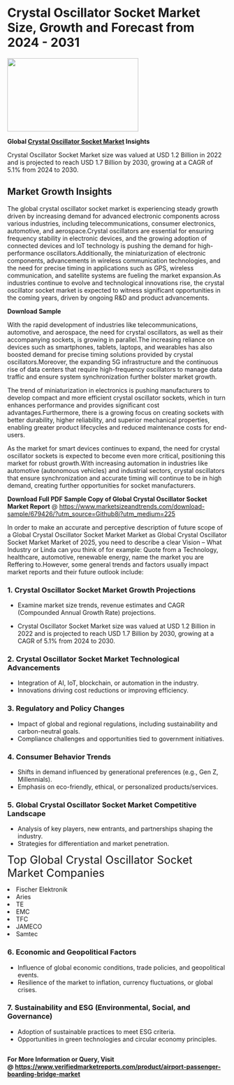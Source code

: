 <H1>Crystal Oscillator Socket Market Size, Growth and Forecast from 2024 - 2031</H1><img class="aligncenter size-medium wp-image-584254" src="https://thirdeyenews.in/wp-content/uploads/2024/09/Global-Market-Research-300x168.jpeg" alt="" width="300" height="168" /><p><strong>Global&nbsp;<a href="https://www.marketsizeandtrends.com/download-sample/679426/?utm_source=Github8j?utm_medium=225">Crystal Oscillator Socket Market</a> Insights</strong></p><p>Crystal Oscillator Socket Market size was valued at USD 1.2 Billion in 2022 and is projected to reach USD 1.7 Billion by 2030, growing at a CAGR of 5.1% from 2024 to 2030.</p><p><h2>Market Growth Insights</h2> <p>The global crystal oscillator socket market is experiencing steady growth driven by increasing demand for advanced electronic components across various industries, including telecommunications, consumer electronics, automotive, and aerospace.Crystal oscillators are essential for ensuring frequency stability in electronic devices, and the growing adoption of connected devices and IoT technology is pushing the demand for high-performance oscillators.Additionally, the miniaturization of electronic components, advancements in wireless communication technologies, and the need for precise timing in applications such as GPS, wireless communication, and satellite systems are fueling the market expansion.As industries continue to evolve and technological innovations rise, the crystal oscillator socket market is expected to witness significant opportunities in the coming years, driven by ongoing R&D and product advancements.</p> <p><strong>Download Sample</strong></p> <p>With the rapid development of industries like telecommunications, automotive, and aerospace, the need for crystal oscillators, as well as their accompanying sockets, is growing in parallel.The increasing reliance on devices such as smartphones, tablets, laptops, and wearables has also boosted demand for precise timing solutions provided by crystal oscillators.Moreover, the expanding 5G infrastructure and the continuous rise of data centers that require high-frequency oscillators to manage data traffic and ensure system synchronization further bolster market growth.</p> <p>The trend of miniaturization in electronics is pushing manufacturers to develop compact and more efficient crystal oscillator sockets, which in turn enhances performance and provides significant cost advantages.Furthermore, there is a growing focus on creating sockets with better durability, higher reliability, and superior mechanical properties, enabling greater product lifecycles and reduced maintenance costs for end-users.</p> <p>As the market for smart devices continues to expand, the need for crystal oscillator sockets is expected to become even more critical, positioning this market for robust growth.With increasing automation in industries like automotive (autonomous vehicles) and industrial sectors, crystal oscillators that ensure synchronization and accurate timing will continue to be in high demand, creating further opportunities for socket manufacturers.</p> <p><span class=""><strong>Download Full PDF Sample Copy of Global Crystal Oscillator Socket Market Report</strong> @ <a href="https://www.marketsizeandtrends.com/download-sample/679426/?utm_source=Github8j?utm_medium=225" target="_blank">https://www.marketsizeandtrends.com/download-sample/679426/?utm_source=Github8j?utm_medium=225</a></span></p><p>In order to make an accurate and perceptive description of future scope of a Global&nbsp;Crystal Oscillator Socket Market Market as Global&nbsp;Crystal Oscillator Socket Market Market of 2025, you need to describe a clear Vision &ndash; What Industry or Linda can you think of for example: Quote from a Technology, healthcare, automotive, renewable energy, name the market you are Reffering to.However, some general trends and factors usually impact market reports and their future outlook include:</p><h3>1.&nbsp;<strong>Crystal Oscillator Socket Market Growth Projections</strong></h3><ul><li>Examine market size trends, revenue estimates and CAGR (Compounded Annual Growth Rate) projections.</li><li><p>Crystal Oscillator Socket Market size was valued at USD 1.2 Billion in 2022 and is projected to reach USD 1.7 Billion by 2030, growing at a CAGR of 5.1% from 2024 to 2030.</p></li></ul><h3>2.&nbsp;<strong>Crystal Oscillator Socket Market Technological Advancements</strong></h3><ul><li>Integration of AI, IoT, blockchain, or automation in the industry.</li><li>Innovations driving cost reductions or improving efficiency.</li></ul><h3>3.&nbsp;<strong>Regulatory and Policy Changes</strong></h3><ul><li>Impact of global and regional regulations, including sustainability and carbon-neutral goals.</li><li>Compliance challenges and opportunities tied to government initiatives.</li></ul><h3>4.&nbsp;<strong>Consumer Behavior Trends</strong></h3><ul><li>Shifts in demand influenced by generational preferences (e.g., Gen Z, Millennials).</li><li>Emphasis on eco-friendly, ethical, or personalized products/services.</li></ul><h3>5.&nbsp;<strong>Global Crystal Oscillator Socket Market Competitive Landscape</strong></h3><ul><li>Analysis of key players, new entrants, and partnerships shaping the industry.</li><li>Strategies for differentiation and market penetration.</li></ul><p data-pm-slice="1 1 []"><span style="color: inherit; font-family: inherit; font-size: 25px;">Top Global Crystal Oscillator Socket Market Companies</span></p><div class="" data-test-id=""><p><li>Fischer Elektronik</li><li> Aries</li><li> TE</li><li> EMC</li><li> TFC</li><li> JAMECO</li><li> Samtec</li></p></div><h3>6.&nbsp;<strong>Economic and Geopolitical Factors</strong></h3><ul><li>Influence of global economic conditions, trade policies, and geopolitical events.</li><li>Resilience of the market to inflation, currency fluctuations, or global crises.</li></ul><h3>7.&nbsp;<strong>Sustainability and ESG (Environmental, Social, and Governance)</strong></h3><ul><li>Adoption of sustainable practices to meet ESG criteria.</li><li>Opportunities in green technologies and circular economy principles.</li></ul><h2><strong style="font-size: 14px;">For More Information or Query, Visit @&nbsp;</strong><a style="background-color: #ffffff; font-size: 14px;" href="https://www.marketsizeandtrends.com/report/crystal-oscillator-socket-market/" target="_blank">https://www.verifiedmarketreports.com/product/airport-passenger-boarding-bridge-market</a></h2>
